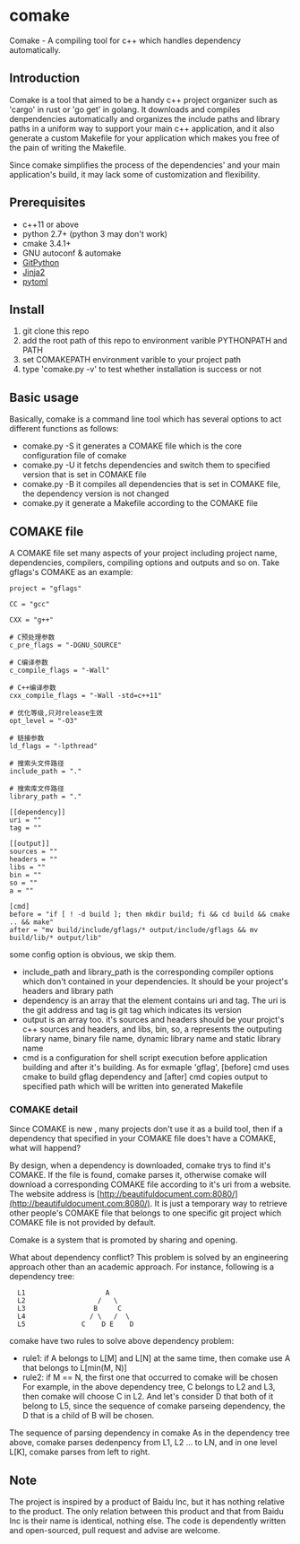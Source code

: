 # comake
Comake - A compiling tool for c++ which handles dependency automatically.

## Introduction
Comake is a tool that aimed to be a handy c++ project organizer such as 'cargo' in rust or 'go get' in golang. It downloads and compiles 
denpendencies automatically and organizes the include paths and library paths in a uniform way to support your main c++ application, and
it also generate a custom Makefile for your application which makes you free of the pain of writing the Makefile.

Since comake simplifies the process of the dependencies' and your main application's build, it may lack some of customization and flexibility.

## Prerequisites
* c++11 or above
* python 2.7+ (python 3 may don't work)
* cmake 3.4.1+
* GNU autoconf & automake
* [GitPython](https://github.com/gitpython-developers/GitPython)
* [Jinja2](http://jinja.pocoo.org/)
* [pytoml](https://github.com/avakar/pytoml)

## Install
1. git clone this repo
2. add the root path of this repo to environment varible PYTHONPATH and PATH
3. set COMAKEPATH environment varible to your project path
4. type 'comake.py -v' to test whether installation is success or not

## Basic usage
Basically, comake is a command line tool which has several options to act different functions as follows:

* comake.py -S
it generates a COMAKE file which is the core configuration file of comake
* comake.py -U
it fetchs dependencies and switch them to specified version that is set in COMAKE file
* comake.py -B
it compiles all dependencies that is set in COMAKE file, the dependency version is not changed
* comake.py
it generate a Makefile according to the COMAKE file

## COMAKE file
A COMAKE file set many aspects of your project including project name, dependencies, compilers, compiling options and outputs and so on.
Take gflags's COMAKE as an example:
```
project = "gflags"

CC = "gcc"

CXX = "g++"

# C预处理参数
c_pre_flags = "-DGNU_SOURCE"

# C编译参数
c_compile_flags = "-Wall"

# C++编译参数
cxx_compile_flags = "-Wall -std=c++11"

# 优化等级,只对release生效
opt_level = "-O3"

# 链接参数
ld_flags = "-lpthread"

# 搜索头文件路径
include_path = "."

# 搜索库文件路径
library_path = "."

[[dependency]]
uri = ""
tag = ""

[[output]]
sources = ""
headers = ""
libs = ""
bin = ""
so = ""
a = ""

[cmd]
before = "if [ ! -d build ]; then mkdir build; fi && cd build && cmake .. && make"
after = "mv build/include/gflags/* output/include/gflags && mv build/lib/* output/lib"
```
some config option is obvious, we skip them. 
* include_path and library_path is the corresponding compiler options which don't contained in your dependencies. It should be your project's headers and library path
* dependency is an array that the element contains uri and tag. The uri is the git address and tag is git tag which indicates its version
* output is an array too. it's sources and headers should be your projct's c++ sources and headers, and libs, bin, so, a represents the outputing
library name, binary file name, dynamic library name and static library name
* cmd is a configuration for shell script execution before application building and after it's building.
As for exmaple 'gflag', [before] cmd uses cmake to build gflag dependency and [after] cmd copies output to specified path which will be written
into generated Makefile

### COMAKE detail

Since COMAKE is new , many projects don't use it as a build tool, then if a dependency that specified in your COMAKE file does't have a COMAKE, what will happend?

By design, when a dependency is downloaded, comake trys to find it's COMAKE. If the file is found, comake parses it, otherwise comake will download a corresponding COMAKE file according to it's uri from a website. The website address is [http://beautifuldocument.com:8080/](http://beautifuldocument.com:8080/). 
It is just a temporary way to retrieve other people's COMAKE file that belongs to one specific git project which COMAKE file is not provided by default. 

Comake is a system that is promoted by sharing and opening. 

What about dependency conflict?
This problem is solved by an engineering approach other than an academic approach. For instance, following is a dependency tree:
```
  L1                    A
  L2                  /   \
  L3                 B     C
  L4                / \   /  \
  L5              C    D E    D
```  
comake have two rules to solve above dependency problem:
* rule1: if A belongs to L[M] and L[N] at the same time, then comake use A that belongs to L[min(M, N)]
* rule2: if M == N, the first one that occurred to comake will be chosen
For example, in the above dependency tree, C belongs to L2 and L3, then comake will choose C in L2. And let's consider D that both of it belong to L5, since the sequence of comake parseing dependency, the D that is a child of B will be chosen.

The sequence of parsing dependency in comake
As in the dependency tree above, comake parses dedenpency from L1, L2 ... to LN, and in one level L[K], comake parses from left to right.

## Note
The project is inspired by a product of Baidu Inc, but it has nothing relative to the product. The only relation between this product and that from
Baidu Inc is their name is identical, nothing else. The code is dependently written and open-sourced, pull request and advise are welcome.
